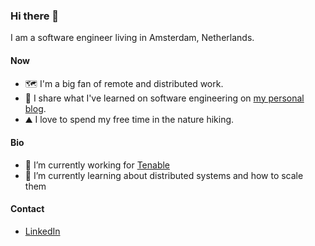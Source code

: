 ### Hi there 👋

I am a software engineer living in Amsterdam, Netherlands.

#### Now

- 🗺️ I'm a big fan of remote and distributed work.
- 💬 I share what I've learned on software engineering on [my personal blog](https://jakubstas.com).
- ⛰️ I love to spend my free time in the nature hiking.

#### Bio

- 🔭 I’m currently working for [Tenable](https://www.tenable.com)
- 🌱 I’m currently learning about distributed systems and how to scale them

#### Contact

- [LinkedIn](https://www.linkedin.com/in/jakubstas/)
